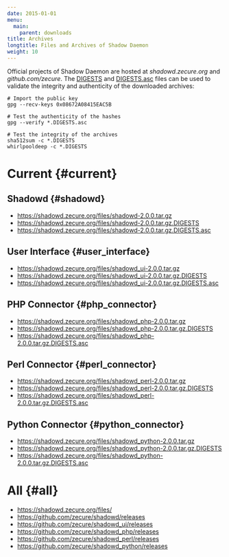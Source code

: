 ```yaml
---
date: 2015-01-01
menu:
  main:
    parent: downloads
title: Archives
longtitle: Files and Archives of Shadow Daemon
weight: 10
---
```


Official projects of Shadow Daemon are hosted at *shadowd.zecure.org* and *github.com/zecure*.
The [DIGESTS](http://en.wikipedia.org/wiki/Cryptographic_hash_function) and [DIGESTS.asc](https://en.wikipedia.org/wiki/Digital_signature) files can be used to validate the integrity and authenticity of the downloaded archives:

    # Import the public key
    gpg --recv-keys 0x08672A08415EAC5B
    
    # Test the authenticity of the hashes
    gpg --verify *.DIGESTS.asc
    
    # Test the integrity of the archives
    sha512sum -c *.DIGESTS
    whirlpooldeep -c *.DIGESTS

# Current {#current}

## Shadowd {#shadowd}

 * https://shadowd.zecure.org/files/shadowd-2.0.0.tar.gz
 * https://shadowd.zecure.org/files/shadowd-2.0.0.tar.gz.DIGESTS
 * https://shadowd.zecure.org/files/shadowd-2.0.0.tar.gz.DIGESTS.asc

## User Interface {#user_interface}

 * https://shadowd.zecure.org/files/shadowd_ui-2.0.0.tar.gz
 * https://shadowd.zecure.org/files/shadowd_ui-2.0.0.tar.gz.DIGESTS
 * https://shadowd.zecure.org/files/shadowd_ui-2.0.0.tar.gz.DIGESTS.asc

## PHP Connector {#php_connector}

 * https://shadowd.zecure.org/files/shadowd_php-2.0.0.tar.gz
 * https://shadowd.zecure.org/files/shadowd_php-2.0.0.tar.gz.DIGESTS
 * https://shadowd.zecure.org/files/shadowd_php-2.0.0.tar.gz.DIGESTS.asc

## Perl Connector {#perl_connector}

 * https://shadowd.zecure.org/files/shadowd_perl-2.0.0.tar.gz
 * https://shadowd.zecure.org/files/shadowd_perl-2.0.0.tar.gz.DIGESTS
 * https://shadowd.zecure.org/files/shadowd_perl-2.0.0.tar.gz.DIGESTS.asc

## Python Connector {#python_connector}

 * https://shadowd.zecure.org/files/shadowd_python-2.0.0.tar.gz
 * https://shadowd.zecure.org/files/shadowd_python-2.0.0.tar.gz.DIGESTS
 * https://shadowd.zecure.org/files/shadowd_python-2.0.0.tar.gz.DIGESTS.asc

# All {#all}

 * https://shadowd.zecure.org/files/
 * https://github.com/zecure/shadowd/releases
 * https://github.com/zecure/shadowd_ui/releases
 * https://github.com/zecure/shadowd_php/releases
 * https://github.com/zecure/shadowd_perl/releases
 * https://github.com/zecure/shadowd_python/releases
